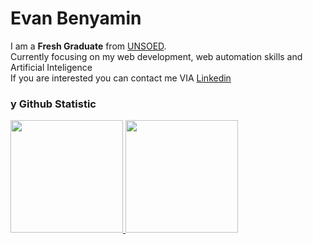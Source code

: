 
<!--
**EvanBenyamin/EvanBenyamin** is a ✨ _special_ ✨ repository because its `README.md` (this file) appears on your GitHub profile.

Here are some ideas to get you started:

- 🔭 I’m currently working on ...
- 🌱 I’m currently learning ...
- 👯 I’m looking to collaborate on ...
- 🤔 I’m looking for help with ...
- 💬 Ask me about ...
- 📫 How to reach me: ...
- 😄 Pronouns: ...
- ⚡ Fun fact: ...
-->
# Evan Benyamin 
I am a **Fresh Graduate** from [UNSOED](https://www.unsoed.ac.id/).<br>
Currently focusing on my web development, web automation skills and Artificial Inteligence<br>
If you are interested you can contact me VIA [Linkedin](https://www.linkedin.com/in/evan-benyamin)

### y Github Statistic
<p align="left">
<a href="https://github.com/EvanBenyamin">
  <img height="180em" src="https://github-readme-stats-eight-theta.vercel.app/api?username=EvanBenyamin&show_icons=true&theme=algolia&include_all_commits=true&count_private=true"/>
  <img height="180em" src="https://github-readme-stats-eight-theta.vercel.app/api/top-langs/?username=EvanBenyamin&layout=compact&layout=compact&theme=algolia"/>
</a>
</p>
